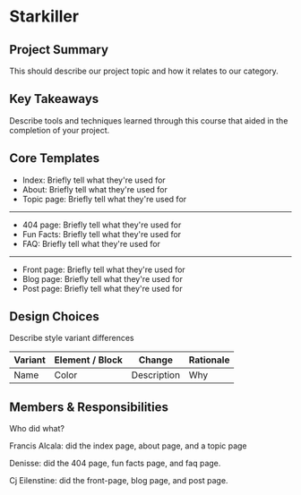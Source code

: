 # Starkiller

## Project Summary

This should describe our project topic and how it relates to our category.

## Key Takeaways

Describe tools and techniques learned through this course that aided in the completion of your project.

## Core Templates

- Index: Briefly tell what they're used for
- About: Briefly tell what they're used for
- Topic page: Briefly tell what they're used for

---

- 404 page: Briefly tell what they're used for
- Fun Facts: Briefly tell what they're used for
- FAQ: Briefly tell what they're used for

---

- Front page: Briefly tell what they're used for
- Blog page: Briefly tell what they're used for
- Post page: Briefly tell what they're used for

## Design Choices

Describe style variant differences

| Variant | Element / Block | Change      | Rationale |
| ------- | --------------- | ----------- | --------- |
| Name    | Color           | Description | Why       |

## Members & Responsibilities

Who did what?

Francis Alcala: did the index page, about page, and a topic page

Denisse: did the 404 page, fun facts page, and faq page.

Cj Eilenstine: did the front-page, blog page, and post page.
